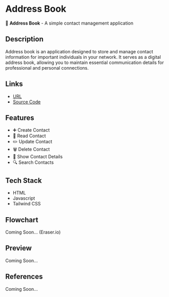 # Address Book

📇 **Address Book** - A simple contact management application

## Description

Address book is an application designed to store and manage contact information for important individuals in your network. It serves as a digital address book, allowing you to maintain essential communication details for professional and personal connections.

## Links

- [URL](https://address-boox.vercel.app/)
- [Source Code](https://github.com/mchmdirvan/address-book)

## Features

- ➕ Create Contact
- 📖 Read Contact
- ✏️ Update Contact
- 🗑️ Delete Contact
- 👤 Show Contact Details
- 🔍 Search Contacts

## Tech Stack

- HTML
- Javascript
- Tailwind CSS

## Flowchart

Coming Soon... (Eraser.io)

## Preview

Coming Soon...

## References

Coming Soon...
